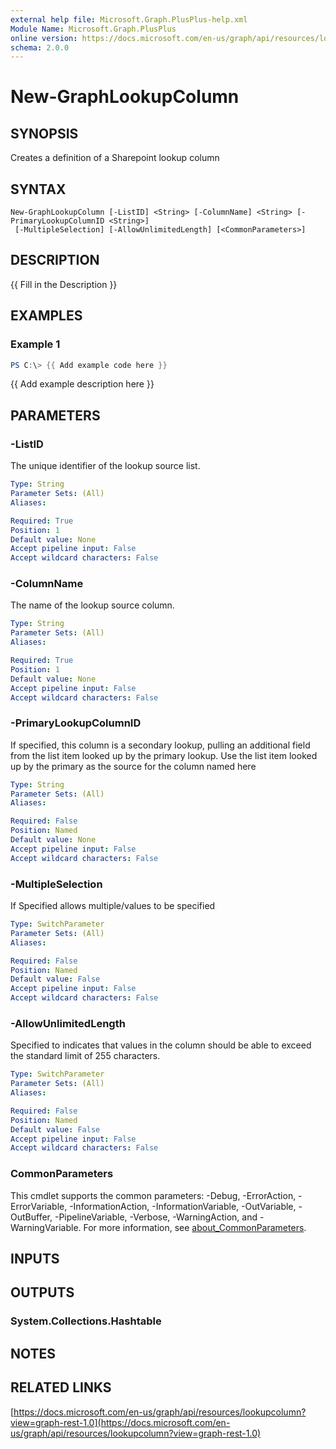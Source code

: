 ```yaml
---
external help file: Microsoft.Graph.PlusPlus-help.xml
Module Name: Microsoft.Graph.PlusPlus
online version: https://docs.microsoft.com/en-us/graph/api/resources/lookupcolumn?view=graph-rest-1.0
schema: 2.0.0
---
```


# New-GraphLookupColumn

## SYNOPSIS
Creates a definition of a Sharepoint lookup column

## SYNTAX

```
New-GraphLookupColumn [-ListID] <String> [-ColumnName] <String> [-PrimaryLookupColumnID <String>]
 [-MultipleSelection] [-AllowUnlimitedLength] [<CommonParameters>]
```

## DESCRIPTION
{{ Fill in the Description }}

## EXAMPLES

### Example 1
```powershell
PS C:\> {{ Add example code here }}
```

{{ Add example description here }}

## PARAMETERS

### -ListID
The unique identifier of the lookup source list.

```yaml
Type: String
Parameter Sets: (All)
Aliases:

Required: True
Position: 1
Default value: None
Accept pipeline input: False
Accept wildcard characters: False
```

### -ColumnName
The name of the lookup source column.

```yaml
Type: String
Parameter Sets: (All)
Aliases:

Required: True
Position: 1
Default value: None
Accept pipeline input: False
Accept wildcard characters: False
```

### -PrimaryLookupColumnID
If specified, this column is a secondary lookup, pulling an additional field from the list item looked up by the primary lookup.
Use the list item looked up by the primary as the source for the column named here

```yaml
Type: String
Parameter Sets: (All)
Aliases:

Required: False
Position: Named
Default value: None
Accept pipeline input: False
Accept wildcard characters: False
```

### -MultipleSelection
If Specified allows multiple/values to be specified

```yaml
Type: SwitchParameter
Parameter Sets: (All)
Aliases:

Required: False
Position: Named
Default value: False
Accept pipeline input: False
Accept wildcard characters: False
```

### -AllowUnlimitedLength
Specified to indicates that values in the column should be able to exceed the standard limit of 255 characters.

```yaml
Type: SwitchParameter
Parameter Sets: (All)
Aliases:

Required: False
Position: Named
Default value: False
Accept pipeline input: False
Accept wildcard characters: False
```

### CommonParameters
This cmdlet supports the common parameters: -Debug, -ErrorAction, -ErrorVariable, -InformationAction, -InformationVariable, -OutVariable, -OutBuffer, -PipelineVariable, -Verbose, -WarningAction, and -WarningVariable. For more information, see [about_CommonParameters](http://go.microsoft.com/fwlink/?LinkID=113216).

## INPUTS

## OUTPUTS

### System.Collections.Hashtable
## NOTES

## RELATED LINKS

[https://docs.microsoft.com/en-us/graph/api/resources/lookupcolumn?view=graph-rest-1.0](https://docs.microsoft.com/en-us/graph/api/resources/lookupcolumn?view=graph-rest-1.0)

